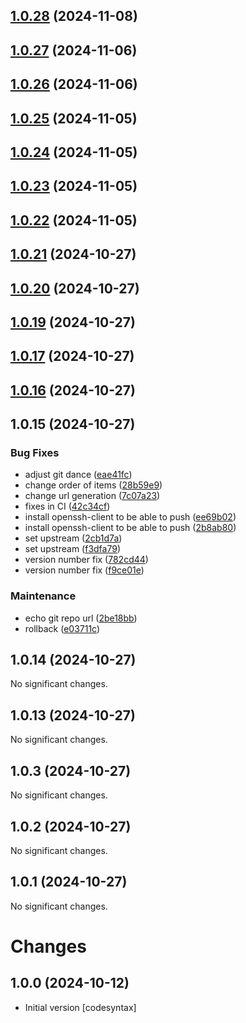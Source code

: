 

## [1.0.28](https://gitlab.com/codesyntax/deporeibar-baietz-312/compare/1.0.27...1.0.28) (2024-11-08)

## [1.0.27](https://gitlab.com/codesyntax/deporeibar-baietz-312/compare/1.0.26...1.0.27) (2024-11-06)

## [1.0.26](https://gitlab.com/codesyntax/deporeibar-baietz-312/compare/1.0.25...1.0.26) (2024-11-06)

## [1.0.25](https://gitlab.com/codesyntax/deporeibar-baietz-312/compare/1.0.24...1.0.25) (2024-11-05)

## [1.0.24](https://gitlab.com/codesyntax/deporeibar-baietz-312/compare/1.0.23...1.0.24) (2024-11-05)

## [1.0.23](https://gitlab.com/codesyntax/deporeibar-baietz-312/compare/1.0.22...1.0.23) (2024-11-05)

## [1.0.22](https://gitlab.com/codesyntax/deporeibar-baietz-312/compare/1.0.21...1.0.22) (2024-11-05)

## [1.0.21](https://gitlab.com/codesyntax/deporeibar-baietz-312/compare/1.0.20...1.0.21) (2024-10-27)

## [1.0.20](https://gitlab.com/codesyntax/deporeibar-baietz-312/compare/1.0.19...1.0.20) (2024-10-27)

## [1.0.19](https://gitlab.com/codesyntax/deporeibar-baietz-312/compare/1.0.17...1.0.19) (2024-10-27)

## [1.0.17](https://gitlab.com/codesyntax/deporeibar-baietz-312/compare/1.0.16...1.0.17) (2024-10-27)

## [1.0.16](https://gitlab.com/codesyntax/deporeibar-baietz-312/compare/1.0.15...1.0.16) (2024-10-27)

## 1.0.15 (2024-10-27)

### Bug Fixes

* adjust git dance ([eae41fc](https://gitlab.com/codesyntax/deporeibar-baietz-312/commit/eae41fc6b49fabc4ae8e3c1d043576e352900a2e))
* change order of items ([28b59e9](https://gitlab.com/codesyntax/deporeibar-baietz-312/commit/28b59e93c1f2065c8cfbf597deef34cdd5181af4))
* change url generation ([7c07a23](https://gitlab.com/codesyntax/deporeibar-baietz-312/commit/7c07a2324f2f8c3a88dcfe729ac695deaebc8803))
* fixes in CI ([42c34cf](https://gitlab.com/codesyntax/deporeibar-baietz-312/commit/42c34cfcba3006345ea61d5b385878a152bc4434))
* install openssh-client to be able to push ([ee69b02](https://gitlab.com/codesyntax/deporeibar-baietz-312/commit/ee69b0205e345ab665ddfd195379d7a959c5ad17))
* install openssh-client to be able to push ([2b8ab80](https://gitlab.com/codesyntax/deporeibar-baietz-312/commit/2b8ab80bdd19ba8c8df54e4918f5559fe5577b0e))
* set upstream ([2cb1d7a](https://gitlab.com/codesyntax/deporeibar-baietz-312/commit/2cb1d7a7f877a069da2f96b42c478dff323d8280))
* set upstream ([f3dfa79](https://gitlab.com/codesyntax/deporeibar-baietz-312/commit/f3dfa79d07211b72613f3211cbf44c5ea1757afe))
* version number fix ([782cd44](https://gitlab.com/codesyntax/deporeibar-baietz-312/commit/782cd441cd91aa7667802ad4a57c03125387dea7))
* version number fix ([f9ce01e](https://gitlab.com/codesyntax/deporeibar-baietz-312/commit/f9ce01eeca2c449f41f003e1277e5b273cdd41f4))

### Maintenance

* echo git repo url ([2be18bb](https://gitlab.com/codesyntax/deporeibar-baietz-312/commit/2be18bb68b5744066c7921e6a74cb9bb258c893e))
* rollback ([e03711c](https://gitlab.com/codesyntax/deporeibar-baietz-312/commit/e03711c389859ec60893849bab67aced4f80da8f))

## 1.0.14 (2024-10-27)

No significant changes.


## 1.0.13 (2024-10-27)

No significant changes.


## 1.0.3 (2024-10-27)

No significant changes.


## 1.0.2 (2024-10-27)

No significant changes.


## 1.0.1 (2024-10-27)

No significant changes.


# Changes

## 1.0.0 (2024-10-12)

- Initial version [codesyntax]
